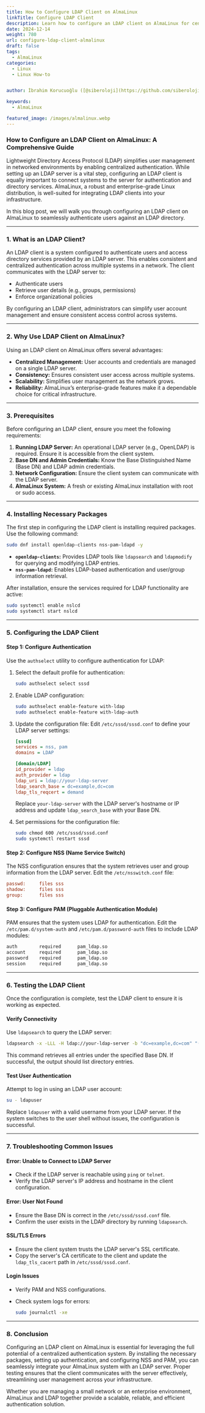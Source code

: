 ```yaml
---
title: How to Configure LDAP Client on AlmaLinux
linkTitle: Configure LDAP Client
description: Learn how to configure an LDAP client on AlmaLinux for centralized authentication. Follow this step-by-step guide to integrate LDAP and streamline user management.
date: 2024-12-14
weight: 780
url: configure-ldap-client-almalinux
draft: false
tags:
  - AlmaLinux
categories:
  - Linux
  - Linux How-to


author: İbrahim Korucuoğlu ([@siberoloji](https://github.com/siberoloji))

keywords:
  - AlmaLinux

featured_image: /images/almalinux.webp
---
```

### How to Configure an LDAP Client on AlmaLinux: A Comprehensive Guide

Lightweight Directory Access Protocol (LDAP) simplifies user management in networked environments by enabling centralized authentication. While setting up an LDAP server is a vital step, configuring an LDAP client is equally important to connect systems to the server for authentication and directory services. AlmaLinux, a robust and enterprise-grade Linux distribution, is well-suited for integrating LDAP clients into your infrastructure.

In this blog post, we will walk you through configuring an LDAP client on AlmaLinux to seamlessly authenticate users against an LDAP directory.

---

### **1. What is an LDAP Client?**

An LDAP client is a system configured to authenticate users and access directory services provided by an LDAP server. This enables consistent and centralized authentication across multiple systems in a network. The client communicates with the LDAP server to:

- Authenticate users
- Retrieve user details (e.g., groups, permissions)
- Enforce organizational policies

By configuring an LDAP client, administrators can simplify user account management and ensure consistent access control across systems.

---

### **2. Why Use LDAP Client on AlmaLinux?**

Using an LDAP client on AlmaLinux offers several advantages:

- **Centralized Management:** User accounts and credentials are managed on a single LDAP server.
- **Consistency:** Ensures consistent user access across multiple systems.
- **Scalability:** Simplifies user management as the network grows.
- **Reliability:** AlmaLinux’s enterprise-grade features make it a dependable choice for critical infrastructure.

---

### **3. Prerequisites**

Before configuring an LDAP client, ensure you meet the following requirements:

1. **Running LDAP Server:** An operational LDAP server (e.g., OpenLDAP) is required. Ensure it is accessible from the client system.
2. **Base DN and Admin Credentials:** Know the Base Distinguished Name (Base DN) and LDAP admin credentials.
3. **Network Configuration:** Ensure the client system can communicate with the LDAP server.
4. **AlmaLinux System:** A fresh or existing AlmaLinux installation with root or sudo access.

---

### **4. Installing Necessary Packages**

The first step in configuring the LDAP client is installing required packages. Use the following command:

```bash
sudo dnf install openldap-clients nss-pam-ldapd -y
```

- **`openldap-clients`:** Provides LDAP tools like `ldapsearch` and `ldapmodify` for querying and modifying LDAP entries.
- **`nss-pam-ldapd`:** Enables LDAP-based authentication and user/group information retrieval.

After installation, ensure the services required for LDAP functionality are active:

```bash
sudo systemctl enable nslcd
sudo systemctl start nslcd
```

---

### **5. Configuring the LDAP Client**

#### **Step 1: Configure Authentication**

Use the `authselect` utility to configure authentication for LDAP:

1. Select the default profile for authentication:

   ```bash
   sudo authselect select sssd
   ```

2. Enable LDAP configuration:

   ```bash
   sudo authselect enable-feature with-ldap
   sudo authselect enable-feature with-ldap-auth
   ```

3. Update the configuration file:
   Edit `/etc/sssd/sssd.conf` to define your LDAP server settings:

   ```ini
   [sssd]
   services = nss, pam
   domains = LDAP

   [domain/LDAP]
   id_provider = ldap
   auth_provider = ldap
   ldap_uri = ldap://your-ldap-server
   ldap_search_base = dc=example,dc=com
   ldap_tls_reqcert = demand
   ```

   Replace `your-ldap-server` with the LDAP server's hostname or IP address and update `ldap_search_base` with your Base DN.

4. Set permissions for the configuration file:

   ```bash
   sudo chmod 600 /etc/sssd/sssd.conf
   sudo systemctl restart sssd
   ```

#### **Step 2: Configure NSS (Name Service Switch)**

The NSS configuration ensures that the system retrieves user and group information from the LDAP server. Edit the `/etc/nsswitch.conf` file:

```ini
passwd:     files sss
shadow:     files sss
group:      files sss
```

#### **Step 3: Configure PAM (Pluggable Authentication Module)**

PAM ensures that the system uses LDAP for authentication. Edit the `/etc/pam.d/system-auth` and `/etc/pam.d/password-auth` files to include LDAP modules:

```bash
auth        required      pam_ldap.so
account     required      pam_ldap.so
password    required      pam_ldap.so
session     required      pam_ldap.so
```

---

### **6. Testing the LDAP Client**

Once the configuration is complete, test the LDAP client to ensure it is working as expected.

#### **Verify Connectivity**

Use `ldapsearch` to query the LDAP server:

```bash
ldapsearch -x -LLL -H ldap://your-ldap-server -b "dc=example,dc=com" "(objectclass=*)"
```

This command retrieves all entries under the specified Base DN. If successful, the output should list directory entries.

#### **Test User Authentication**

Attempt to log in using an LDAP user account:

```bash
su - ldapuser
```

Replace `ldapuser` with a valid username from your LDAP server. If the system switches to the user shell without issues, the configuration is successful.

---

### **7. Troubleshooting Common Issues**

#### **Error: Unable to Connect to LDAP Server**

- Check if the LDAP server is reachable using `ping` or `telnet`.
- Verify the LDAP server's IP address and hostname in the client configuration.

#### **Error: User Not Found**

- Ensure the Base DN is correct in the `/etc/sssd/sssd.conf` file.
- Confirm the user exists in the LDAP directory by running `ldapsearch`.

#### **SSL/TLS Errors**

- Ensure the client system trusts the LDAP server's SSL certificate.
- Copy the server's CA certificate to the client and update the `ldap_tls_cacert` path in `/etc/sssd/sssd.conf`.

#### **Login Issues**

- Verify PAM and NSS configurations.
- Check system logs for errors:

  ```bash
  sudo journalctl -xe
  ```

---

### **8. Conclusion**

Configuring an LDAP client on AlmaLinux is essential for leveraging the full potential of a centralized authentication system. By installing the necessary packages, setting up authentication, and configuring NSS and PAM, you can seamlessly integrate your AlmaLinux system with an LDAP server. Proper testing ensures that the client communicates with the server effectively, streamlining user management across your infrastructure.

Whether you are managing a small network or an enterprise environment, AlmaLinux and LDAP together provide a scalable, reliable, and efficient authentication solution.
